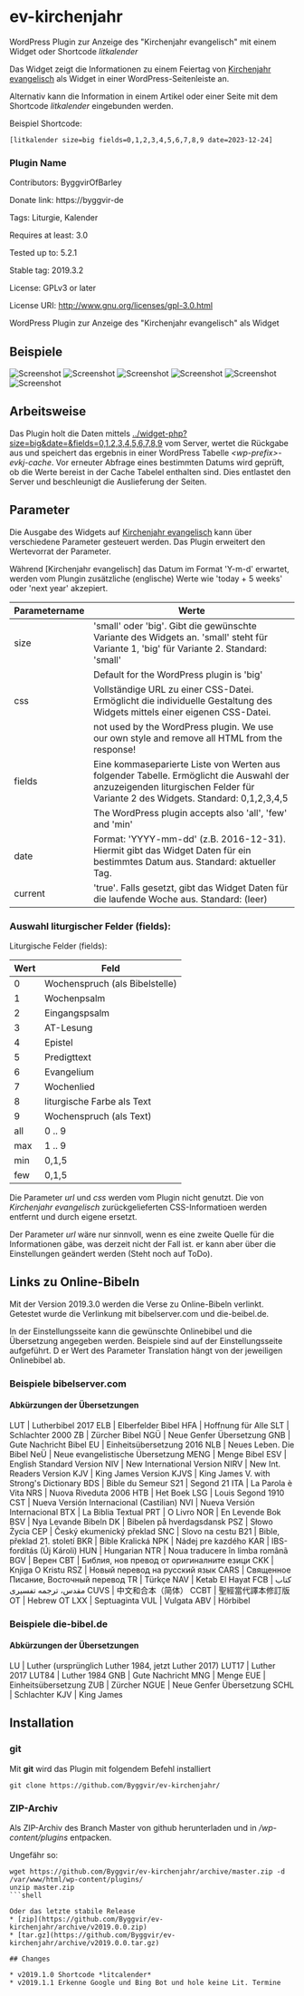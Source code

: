 # ev-kirchenjahr

WordPress Plugin zur Anzeige des "Kirchenjahr evangelisch" mit einem Widget oder Shortcode *litkalender*

Das Widget zeigt die Informationen zu einem Feiertag von [Kirchenjahr evangelisch]([https://literliturgischer-kalender.bayern-evangelisch.de) als Widget in einer WordPress-Seitenleiste an.

Alternativ kann die Information in einem Artikel oder einer Seite mit dem Shortcode *litkalender* eingebunden werden.

Beispiel Shortcode:

    [litkalender size=big fields=0,1,2,3,4,5,6,7,8,9 date=2023-12-24]

### Plugin Name ###

Contributors: ByggvirOfBarley

Donate link: https://byggvir-de

Tags: Liturgie, Kalender

Requires at least: 3.0

Tested up to: 5.2.1

Stable tag: 2019.3.2

License: GPLv3 or later

License URI: http://www.gnu.org/licenses/gpl-3.0.html

WordPress Plugin zur Anzeige des "Kirchenjahr evangelisch" als Widget

## Beispiele

![Screenshot](https://raw.githubusercontent.com/Byggvir/ev-kirchenjahr/master/evkj-1.png)
![Screenshot](https://raw.githubusercontent.com/Byggvir/ev-kirchenjahr/master/evkj-2.png)
![Screenshot](https://raw.githubusercontent.com/Byggvir/ev-kirchenjahr/master/evkj-3.png)
![Screenshot](https://raw.githubusercontent.com/Byggvir/ev-kirchenjahr/master/evkj-4.png)
![Screenshot](https://raw.githubusercontent.com/Byggvir/ev-kirchenjahr/master/evkj-5.png)
![Screenshot](https://raw.githubusercontent.com/Byggvir/ev-kirchenjahr/master/evkj-6.png)

## Arbeitsweise

Das Plugin holt die Daten mittels [../widget-php?size=big&date=<datum>&fields=0,1,2,3,4,5,6,7,8,9]([https://literliturgischer-kalender.bayern-evangelisch.de/widget/widget-php?size=big&date=<datum>&fields=0,1,2,3,4,5,6,7,8,9) vom Server, wertet die Rückgabe aus und speichert das ergebnis in einer WordPress Tabelle *&lt;wp-prefix&gt;-evkj-cache*. Vor erneuter Abfrage eines bestimmten Datums wird geprüft, ob die Werte bereist in der Cache Tabelel enthalten sind. Dies entlastet den Server und beschleunigt die Auslieferung der Seiten.

## Parameter

Die Ausgabe des Widgets auf [Kirchenjahr evangelisch]([https://literliturgischer-kalender.bayern-evangelisch.de) kann über verschiedene Parameter gesteuert werden. Das Plugin erweitert den Wertevorrat der Parameter.

Während [Kirchenjahr evangelisch] das Datum im Format 'Y-m-d' erwartet, werden vom Plungin zusätzliche (englische) Werte wie 'today + 5 weeks' oder 'next year' akzepiert.


Parametername |  Werte
------------- | -------------
size    | 'small' oder 'big'. Gibt die gewünschte Variante des Widgets an. 'small' steht für Variante 1, 'big' für Variante 2. Standard: 'small'
        | Default for the WordPress plugin is 'big'
css     | Vollständige URL zu einer CSS-Datei. Ermöglicht die individuelle Gestaltung des Widgets mittels einer eigenen CSS-Datei.
        | not used by the WordPress plugin. We use our own style and remove all HTML from the response!
fields  | Eine kommaseparierte Liste von Werten aus folgender Tabelle. Ermöglicht die Auswahl der anzuzeigenden liturgischen Felder für Variante 2 des Widgets. Standard: 0,1,2,3,4,5
        | The WordPress plugin  accepts also 'all', 'few' and 'min'
date | Format: 'YYYY-mm-dd' (z.B. 2016-12-31). Hiermit gibt das Widget Daten für ein bestimmtes Datum aus. Standard: aktueller Tag.
current | 'true'. Falls gesetzt, gibt das Widget Daten für die laufende Woche aus. Standard: (leer)

### Auswahl liturgischer Felder (fields):

Liturgische Felder (fields):

Wert |Feld
-----|----
0    | Wochenspruch (als Bibelstelle)
1    | Wochenpsalm
2    | Eingangspsalm
3    | AT-Lesung
4    | Epistel
5    | Predigttext
6    | Evangelium
7    | Wochenlied
8    | liturgische Farbe als Text
9    | Wochenspruch (als Text)
all  | 0 .. 9
max  | 1 .. 9
min  | 0,1,5
few  | 0,1,5

Die Parameter *url* und *css* werden vom Plugin nicht genutzt. Die von *Kirchenjahr evangelisch* zurückgelieferten CSS-Informatioen werden entfernt und durch eigene ersetzt.

Der Parameter *url* wäre nur sinnvoll, wenn es eine zweite Quelle für die Informationen gäbe, was derzeit nicht der Fall ist. er kann aber über die Einstellungen geändert werden (Steht noch auf ToDo).
## Links zu Online-Bibeln

Mit der Version 2019.3.0 werden die Verse zu Online-Bibeln verlinkt. Getestet wurde die Verlinkung mit bibelserver.com und die-beibel.de.

In der Einstellungsseite kann die gewünschte Onlinebibel und die Übersetzung angegeben werden. Beispiele sind auf der Einstellungsseite aufgeführt. D
er Wert des Parameter Translation hängt von der jeweiligen Onlinebibel ab.

### Beispiele bibelserver.com

#### Abkürzungen der Übersetzungen

LUT | Lutherbibel 2017
ELB | Elberfelder Bibel
HFA | Hoffnung für Alle
SLT | Schlachter 2000
ZB | Zürcher Bibel
NGÜ | Neue Genfer Übersetzung
GNB | Gute Nachricht Bibel
EU | Einheitsübersetzung 2016
NLB | Neues Leben. Die Bibel
NeÜ | Neue evangelistische Übersetzung
MENG | Menge Bibel
ESV | English Standard Version
NIV | New International Version
NIRV | New Int. Readers Version
KJV | King James Version
KJVS | King James V. with Strong's Dictionary
BDS | Bible du Semeur
S21 | Segond 21
ITA | La Parola è Vita
NRS | Nuova Riveduta 2006
HTB | Het Boek
LSG | Louis Segond 1910
CST | Nueva Versión Internacional (Castilian)
NVI | Nueva Versión Internacional
BTX | La Biblia Textual
PRT | O Livro
NOR | En Levende Bok
BSV | Nya Levande Bibeln
DK | Bibelen på hverdagsdansk
PSZ | Słowo Życia
CEP | Český ekumenický překlad
SNC | Slovo na cestu
B21 | Bible, překlad 21. století
BKR | Bible Kralická
NPK | Nádej pre kazdého
KAR | IBS-fordítás (Új Károli)
HUN | Hungarian
NTR | Noua traducere în limba românã
BGV | Верен
CBT | Библия, нов превод от оригиналните езици
CKK | Knjiga O Kristu
RSZ | Новый перевод на русский язык
CARS | Священное Писание, Восточный перевод
TR | Türkçe
NAV | Ketab El Hayat
FCB | کتاب مقدس، ترجمه تفسیری
CUVS | 中文和合本（简体）
CCBT | 聖經當代譯本修訂版
OT | Hebrew OT
LXX | Septuaginta
VUL | Vulgata
ABV | Hörbibel

### Beispiele die-bibel.de

#### Abkürzungen der Übersetzungen

LU | Luther (ursprünglich Luther 1984, jetzt Luther 2017)
LUT17 | Luther 2017
LUT84 | Luther 1984
GNB | Gute Nachricht
MNG | Menge
EUE | Einheitsübersetzung
ZUB | Zürcher
NGUE | Neue Genfer Übersetzung
SCHL | Schlachter
KJV | King James 

## Installation

### git

Mit **git** wird das Plugin mit folgendem Befehl installiert

```shell
git clone https://github.com/Byggvir/ev-kirchenjahr/
```

### ZIP-Archiv

Als ZIP-Archiv des Branch Master von github herunterladen und in */wp-content/plugins* entpacken.

Ungefähr so:

```shell
wget https://github.com/Byggvir/ev-kirchenjahr/archive/master.zip -d /var/www/html/wp-content/plugins/
unzip master.zip
```shell

Oder das letzte stabile Release 
* [zip](https://github.com/Byggvir/ev-kirchenjahr/archive/v2019.0.0.zip)
* [tar.gz](https://github.com/Byggvir/ev-kirchenjahr/archive/v2019.0.0.tar.gz)

## Changes

* v2019.1.0 Shortcode *litcalender*
* v2019.1.1 Erkenne Google und Bing Bot und hole keine Lit. Termine
